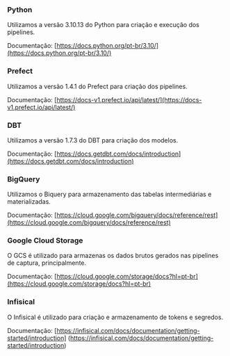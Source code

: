 ### Python

Utilizamos a versão 3.10.13 do Python para criação e execução dos pipelines.

Documentação: [https://docs.python.org/pt-br/3.10/](https://docs.python.org/pt-br/3.10/)

### Prefect

Utilizamos a versão 1.4.1 do Prefect para criação dos pipelines.

Documentação: [https://docs-v1.prefect.io/api/latest/](https://docs-v1.prefect.io/api/latest/)

### DBT

Utilizamos a versão 1.7.3 do DBT para criação dos modelos.

Documentação: [https://docs.getdbt.com/docs/introduction](https://docs.getdbt.com/docs/introduction)

### BigQuery

Utilizamos o Biquery para armazenamento das tabelas intermediárias e materializadas.

Documentação: [https://cloud.google.com/bigquery/docs/reference/rest](https://cloud.google.com/bigquery/docs/reference/rest)

### Google Cloud Storage

O GCS é utilizado para armazenas os dados brutos gerados nas pipelines de captura, principalmente.

Documentação: [https://cloud.google.com/storage/docs?hl=pt-br](https://cloud.google.com/storage/docs?hl=pt-br)

### Infisical

O Infisical é utilizado para criação e armazenamento de tokens e segredos.

Documentação: [https://infisical.com/docs/documentation/getting-started/introduction] (https://infisical.com/docs/documentation/getting-started/introduction)
